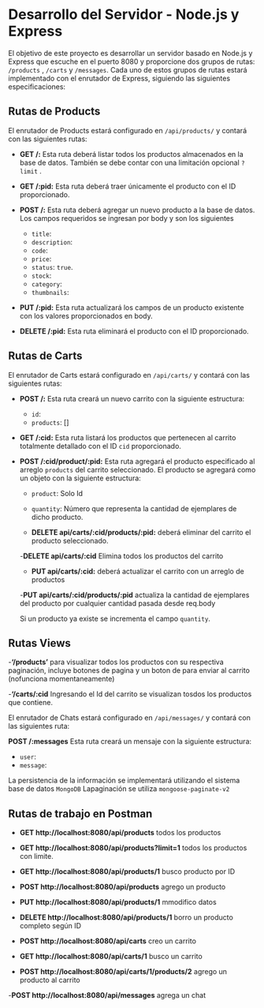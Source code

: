 # Desarrollo del Servidor - Node.js y Express

El objetivo de este proyecto es desarrollar un servidor basado en Node.js y Express que escuche en el puerto 8080 y proporcione dos grupos de rutas: `/products` , `/carts` y `/messages`. Cada uno de estos grupos de rutas estará implementado con el enrutador de Express, siguiendo las siguientes especificaciones:

## Rutas de Products

El enrutador de Products estará configurado en `/api/products/` y contará con las siguientes rutas:

- **GET /:** Esta ruta deberá listar todos los productos almacenados en la base de datos. También se debe contar con una limitación opcional `?limit` .

- **GET /:pid:** Esta ruta deberá traer únicamente el producto con el ID proporcionado.

- **POST /:** Esta ruta deberá agregar un nuevo producto a la base de datos. Los campos requeridos se ingresan por body y son los siguientes

  - `title`: 
  - `description`: 
  - `code`: 
  - `price`: 
  - `status`: `true`.
  - `stock`:
  - `category`: 
  - `thumbnails`: 

- **PUT /:pid:** Esta ruta actualizará los campos de un producto existente con los valores proporcionados en body. 

- **DELETE /:pid:** Esta ruta eliminará el producto con el ID proporcionado.

## Rutas de Carts

El enrutador de Carts estará configurado en `/api/carts/` y contará con las siguientes rutas:

- **POST /:** Esta ruta creará un nuevo carrito con la siguiente estructura:

  - `id`:
  - `products`: []

- **GET /:cid:** Esta ruta listará los productos que pertenecen al carrito totalmente detallado con el ID `cid` proporcionado.

- **POST /:cid/product/:pid:** Esta ruta agregará el producto especificado al arreglo `products` del carrito seleccionado. El producto se agregará como un objeto con la siguiente estructura:

  - `product`: Solo Id
  - `quantity`: Número que representa la cantidad de ejemplares de dicho producto. 

  - **DELETE api/carts/:cid/products/:pid:** deberá eliminar del carrito el producto seleccionado.

  -**DELETE api/carts/:cid** Elimina todos los productos del carrito

  - **PUT api/carts/:cid:** deberá actualizar el carrito con un arreglo de productos

  -**PUT api/carts/:cid/products/:pid** actualiza la cantidad de ejemplares del producto por cualquier cantidad pasada desde req.body

  Si un producto ya existe se incrementa el campo `quantity`.

## Rutas Views

 -**‘/products’** para visualizar todos los productos con su respectiva paginación, incluye botones de pagina y un boton de para enviar al carrito (nofunciona momentaneamente)

 -**‘/carts/:cid** Ingresando el Id del carrito se visualizan tosdos los productos que contiene.


  El enrutador de Chats estará configurado en `/api/messages/` y contará con las siguientes ruta:

  **POST /:messages** Esta ruta creará un mensaje con la siguiente estructura:

  - `user`:
  - `message`: 

La persistencia de la información se implementará utilizando el sistema base de datos `MongoDB`
Lapaginación se utiliza `mongoose-paginate-v2`

## Rutas de trabajo en Postman

- **GET http://localhost:8080/api/products**  todos los productos
- **GET http://localhost:8080/api/products?limit=1** todos los productos con limite.
- **GET http://localhost:8080/api/products/1** busco producto por ID
- **POST http://localhost:8080/api/products** agrego un producto
- **PUT http://localhost:8080/api/products/1** mmodifico datos 
- **DELETE http://localhost:8080/api/products/1** borro un producto completo según ID

- **POST http://localhost:8080/api/carts** creo un carrito
- **GET http://localhost:8080/api/carts/1** busco un carrito
- **POST http://localhost:8080/api/carts/1/products/2** agrego un producto al carrito

-**POST http://localhost:8080/api/messages** agrega un chat  


